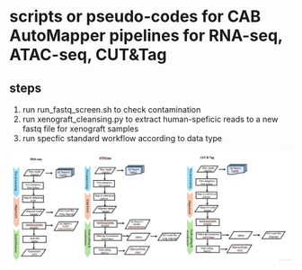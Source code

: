 # scripts or pseudo-codes for CAB AutoMapper pipelines for RNA-seq, ATAC-seq, CUT&Tag 
## steps
1.  run run_fastq_screen.sh to check contamination
2.  run xenograft_cleansing.py to extract human-speficic reads to a new fastq file for xenograft samples
3.  run specfic standard workflow according to data type

![workflows](workflows.png)